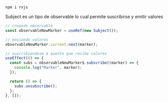 `npm i rxjs`

Subject es un tipo de observable lo cual permite suscribirse y emitir valores

```js
// creando observable
const observableNewMarker = useRef(new Subject());

// enviando valores
observableNewMarker.current.next(marker);

// suscribiendose a evento que recibe valores
useEffect(() => {
  const subs = observableNewMarker$.subscribe((marker) => {
    console.log("Marker", marker);
  });

  return () => {
    subs.unsubscribe();
  };
}, []);
```
